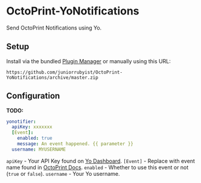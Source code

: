 # OctoPrint-YoNotifications

Send OctoPrint Notifications using Yo.

## Setup

Install via the bundled [Plugin Manager](https://github.com/foosel/OctoPrint/wiki/Plugin:-Plugin-Manager)
or manually using this URL:

    https://github.com/juniorrubyist/OctoPrint-YoNotifications/archive/master.zip

## Configuration

**TODO:**

```yaml
yonotifier:
  apiKey: xxxxxxx
  [Event]:
    enabled: true
    message: An event happened. {{ parameter }}
  username: MYUSERNAME
```

`apiKey` - Your API Key found on [Yo Dashboard](https://dashboard.justyo.co/).
`[Event]` - Replace with event name found in [OctoPrint Docs](http://docs.octoprint.org/en/master/events/index.html#available-events).
`enabled` - Whether to use this event or not (`true` or `false`).
`username` - Your Yo username.
